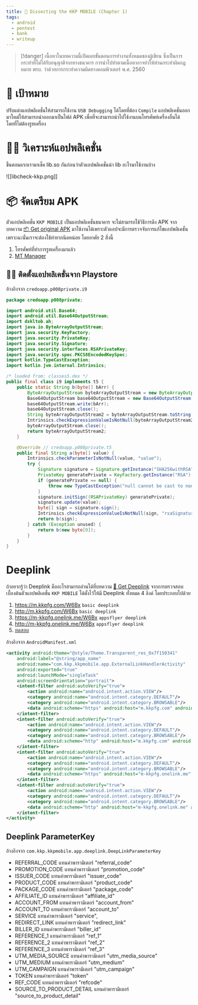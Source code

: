 ```yaml
---
title: 🔪 Dissecting the KKP MOBILE (Chapter 1)
tags:
  - android
  - pentest
  - bank
  - writeup
---
```


> [!danger]
> เนื้อหาในบทความนี้เปิดเผยขั้นตอนการทำงานทั้งหมดของผู้เขียน ซึ่งเป็นการกระทำที่ไม่ได้รับอนุญาติจากทางธนาคาร การนำไปทำตามเนื้อหาอาจทำให้ท่านกระทำผิดกฏหมาย พรบ. ว่าด้วยการกระทําความผิดทางคอมพิวเตอร์ พ.ศ. 2560

# 🎯 เป้าหมาย

ปรับแต่งแอปพลิเคชั่นให้สามารถใช้งาน `USB Debugging` ได้โดยที่ต้อง `Compile` แอปพลิเคชั่นออกมาใหม่ให้สามารถนำออกมาเป็นไฟล์ APK เพื่อที่จะสามารถนำไปใช้งานบนโทรศัพท์เครื่องอื่นได้ โดยที่ไม่ต้องรูทเครื่อง

# 🕵🏻 วิเคราะห์แอปพลิเคชั่น

ขึ้นตอนแรกเรามาเช็ค lib.so กันก่อนว่าตัวแอปพลิเคชั่นนำ lib อะไรมาใช้งานบ้าง

![[libcheck-kkp.png]]

# 📦 จัดเตรียม APK

ตัวแอปพลิเคชั่น `KKP MOBILE` เป็นแอปพลิเคชั่นธนาคาร จะไม่สามารถใช้วิธีการดึง APK จากบทความ [📦 Get original APK](/tutorials/android/apk) มาใช้งานได้เพราะตัวแอปจะมีการตรวจจับการแก้ไขแอปพลิเคชั่น เพราะฉะนั้นเราจะต้องใช้ท่ายากนิดหน่อย โดยอาศัย 2 สิ่งนี้

1. โทรศัพท์ที่ทำการรูทเครื่องมาแล้ว
2. [MT Manager](https://mt2.cn/)

## 🕵🏻 ติดตั้งแอปพลิเคชั่นจาก Playstore

อ้างอิงจาก `credoapp.p008private.i9`

```java
package credoapp.p008private;

import android.util.Base64;
import android.util.Base64OutputStream;
import dxkltob.ah;
import java.io.ByteArrayOutputStream;
import java.security.KeyFactory;
import java.security.PrivateKey;
import java.security.Signature;
import java.security.interfaces.RSAPrivateKey;
import java.security.spec.PKCS8EncodedKeySpec;
import kotlin.TypeCastException;
import kotlin.jvm.internal.Intrinsics;

/* loaded from: classes5.dex */
public final class i9 implements t5 {
    public static String b(byte[] bArr) {
        ByteArrayOutputStream byteArrayOutputStream = new ByteArrayOutputStream();
        Base64OutputStream base64OutputStream = new Base64OutputStream(byteArrayOutputStream, 0);
        base64OutputStream.write(bArr);
        base64OutputStream.close();
        String byteArrayOutputStream2 = byteArrayOutputStream.toString();
        Intrinsics.checkExpressionValueIsNotNull(byteArrayOutputStream2, ah.a(27430));
        byteArrayOutputStream.close();
        return byteArrayOutputStream2;
    }

    @Override // credoapp.p008private.t5
    public final String a(byte[] value) {
        Intrinsics.checkParameterIsNotNull(value, "value");
        try {
            Signature signature = Signature.getInstance("SHA256withRSA");
            PrivateKey generatePrivate = KeyFactory.getInstance("RSA").generatePrivate(new PKCS8EncodedKeySpec(Base64.decode("MIIEvQIBADANBgkqhkiG9w0BAQEFAASCBKcwggSjAgEAAoIBAQDCZ6SbU0TE0MKM\nNuETIXjmfpWyv5cYBkX5cncFyenFuKYbKufUUBaTPwojej1p2i9c8NA1AffsJ/WE\nq6KZSun80AtQVuRSIib71HXsFf3N149tb0cKCcaxqkZkalTKQFLk9VmWNjLj1H2q\nGI7rfB8E/hSr/agxNfJ52WmV8ok+71+C0uJdMNwx+JO+O+Ojcm3vkPu1TQSxxLde\no8Y9OWqo7p/UBRVoWmqrI5s3BWOIBUFH18WsNwrDu2RxGrhDHFMiZd+lbuNHC+OL\nmrYODfik3I5tVL8FmvzlRraLn4KoR9KdWw5QRyr3VuX4uBzHcTpg/yFjMya+i5d+\nIUnQOAPJAgMBAAECggEALckRKI/c82mjWDiYm9PXUJnhkd6zrDHWCyDdTVy3lRye\n6mkZfpR6LKW9MovYqPR9ESuaLdHP3SuwFFYEDoxpPWSWNY6xaXKnscnhGAA57V/m\nZMS/e2rABBnxSDcOzy+FFm1+cvVC2QuzqPrttiJef+ODZNpx4V0uRWpiBrG/hzWZ\n4tL77O1DovHsnXfcDMdOo5iIr638dULXUzfd/Nx2cxGC/wybGFgS6XG/kUiJMaeI\nT0aASZbTIgzMa22HaAKSL5iIFpNr+ijOY5aAAXQ0oScNzpnhHOCOWoxgQKJhssxx\n4eVp4c6k/NR8QfFago3zj1R4kiRDESht8KDsgjg2bQKBgQDxqhtT/QDZtvA4BCfX\nULwplmesZM54QPWKFwAtSJCwIuyjg9Nt3TEVGCFbX5BpHGjH52/jtaJVjUDQf0jK\n7G19tcRCV8AjI9Fj5Kqb1HnClLsliPLyn4AqYhOPfbvq8wtIZVyFz21cUM2kiQgM\n9DF5A7Yy7FLl98FUGNXLxtYdCwKBgQDN79svtMV4c3oTuM9XdlUEqS81q19qPKRx\nQ3kNQk5IH4rEQsyg8X4IebRlX99Z0WsunIxx2+0Dv4LHsCy8iNrhy2PWifJPug/y\ngFyHn/V33nps/pe05qY4nLrLJx82bhCgVp+EfGWpPfBiSRDuaBTQJ3a+KB0E/qi1\ndFciGY7e+wKBgAqPlIInHFJnXDgWdmdCb/ahTAaMoTlAHXrbZnaUJT6NSCodKLA0\namCxnUOQ+Y6eXzXdN1aMKXvzoFF8PoIfsuk7eEgt7YebmRr0c0A8GNYYCdWqFnPj\n5IX1o0UyCXRLCsMvKsvuNKlEHriCBIgMY90V/HBdQ4IpQZmbPDybg9/hAoGBAI0i\nHoMZTmP4L+eoNmDodeeV0wbjBacXHFOLPEC7+k4vX7iVVwvNtOQ2FE2NYNJ7VQtC\nunWllU+GRih4MpCa8fbgnvF+5JODHj7BfahtFZsq25gq+uk9URlnQBTOIPP6hmZ8\nNyJi5oEQM9gH3xSkO+9TvGshrpGnvRNuQfDatzFVAoGAeMYmWmQZ3NJEPoiBRJvl\n39Urc8dq0NT8L6sgCddq9fDczl1lN5HV91GGKmc1wJvpgiHZR3jK9Fqn4JZKuTGJ\nah2nZ2XjpI4P/wyROzZ/2bphK7snu2Pl8cBVDLkTqRe3ZZJQU+roOThzSufaC43d\nwI80JQrJRdyJAzXF3LYTlHg=", 0)));
            if (generatePrivate == null) {
                throw new TypeCastException("null cannot be cast to non-null type java.security.interfaces.RSAPrivateKey");
            }
            signature.initSign((RSAPrivateKey) generatePrivate);
            signature.update(value);
            byte[] sign = signature.sign();
            Intrinsics.checkExpressionValueIsNotNull(sign, "rsaSignatureProvider.sign()");
            return b(sign);
        } catch (Exception unused) {
            return b(new byte[0]);
        }
    }
}
```

# Deeplink

ถ้าอยากรู้ว่า Deeplink คืออะไรสามารถอ่านได้ที่บทความ [🔗 Get Deeplink](/tutorials/android/apk) จากการตรวจสอบเบื้องต้นตัวแอปพลิเคชั่น `KKP MOBILE` ได้ตั้งไว้ให้มี Deeplink ทั้งหมด 4 ลิงค์ โดยประกอบไปด้วย

1. https://m.kkpfg.com/W6Bx `basic deeplink`
2. http://m.kkpfg.com/W6Bx `basic deeplink`
3. https://m-kkpfg.onelink.me/W6Bx `appsflyer deeplink`
4. http://m-kkpfg.onelink.me/W6Bx `appsflyer deeplink`
5. [ทดสอบ](kkpmobile://products/deposit/savvy/product_detail)

อ้างอิงจาก `AndroidManifest.xml`

```xml
<activity android:theme="@style/Theme.Transparent_res_0x7f150341"
    android:label="@string/app_name"
    android:name="com.kkp.kkpmobile.app.ExternalLinkHandlerActivity"
    android:exported="true"
    android:launchMode="singleTask"
    android:screenOrientation="portrait">
    <intent-filter android:autoVerify="true">
        <action android:name="android.intent.action.VIEW"/>
        <category android:name="android.intent.category.DEFAULT"/>
        <category android:name="android.intent.category.BROWSABLE"/>
        <data android:scheme="https" android:host="m.kkpfg.com" android:pathPrefix="/W6Bx"/>
    </intent-filter>
    <intent-filter android:autoVerify="true">
        <action android:name="android.intent.action.VIEW"/>
        <category android:name="android.intent.category.DEFAULT"/>
        <category android:name="android.intent.category.BROWSABLE"/>
        <data android:scheme="http" android:host="m.kkpfg.com" android:pathPrefix="/W6Bx"/>
    </intent-filter>
    <intent-filter android:autoVerify="true">
        <action android:name="android.intent.action.VIEW"/>
        <category android:name="android.intent.category.DEFAULT"/>
        <category android:name="android.intent.category.BROWSABLE"/>
        <data android:scheme="https" android:host="m-kkpfg.onelink.me" android:pathPrefix="/W6Bx"/>
    </intent-filter>
    <intent-filter android:autoVerify="true">
        <action android:name="android.intent.action.VIEW"/>
        <category android:name="android.intent.category.DEFAULT"/>
        <category android:name="android.intent.category.BROWSABLE"/>
        <data android:scheme="http" android:host="m-kkpfg.onelink.me" android:pathPrefix="/W6Bx"/>
    </intent-filter>
</activity>
```

## Deeplink ParameterKey

อ้างอิงจาก `com.kkp.kkpmobile.app.deeplink.DeepLinkParameterKey`

- REFERRAL_CODE แทนค่าพารามิเตอร์ "referral_code"
- PROMOTION_CODE แทนค่าพารามิเตอร์ "promotion_code"
- ISSUER_CODE แทนค่าพารามิเตอร์ "issuer_code"
- PRODUCT_CODE แทนค่าพารามิเตอร์ "product_code"
- PACKAGE_CODE แทนค่าพารามิเตอร์ "package_code"
- AFFILIATE_ID แทนค่าพารามิเตอร์ "affiliate_id"
- ACCOUNT_FROM แทนค่าพารามิเตอร์ "account_from"
- ACCOUNT_TO แทนค่าพารามิเตอร์ "account_to"
- SERVICE แทนค่าพารามิเตอร์ "service",
- REDIRECT_LINK แทนค่าพารามิเตอร์ "redirect_link"
- BILLER_ID แทนค่าพารามิเตอร์ "biller_id"
- REFERENCE_1 แทนค่าพารามิเตอร์ "ref_1"
- REFERENCE_2 แทนค่าพารามิเตอร์ "ref_2"
- REFERENCE_3 แทนค่าพารามิเตอร์ "ref_3"
- UTM_MEDIA_SOURCE แทนค่าพารามิเตอร์ "utm_media_source"
- UTM_MEDIUM แทนค่าพารามิเตอร์ "utm_medium"
- UTM_CAMPAIGN แทนค่าพารามิเตอร์ "utm_campaign"
- TOKEN แทนค่าพารามิเตอร์ "token"
- REF_CODE แทนค่าพารามิเตอร์ "refcode"
- SOURCE_TO_PRODUCT_DETAIL แทนค่าพารามิเตอร์ "source_to_product_detail"